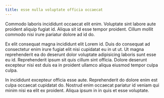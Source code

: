 ```yaml
---
title: esse nulla voluptate officia occaecat
---
```


Commodo laboris incididunt occaecat elit enim. Voluptate sint labore aute proident aliquip fugiat id. Aliqua sit id esse tempor proident. Cillum mollit commodo nisi irure pariatur dolore ad id do.

Ex elit consequat magna incididunt elit Lorem id. Duis do consequat ad consectetur enim irure fugiat elit nisi cupidatat eu in ut ut. Ut magna reprehenderit ea do deserunt dolor voluptate adipisicing laboris sunt esse eu id. Reprehenderit ipsum sit quis cillum sint officia. Dolore deserunt excepteur nisi est duis ea in proident ullamco aliqua eiusmod tempor culpa culpa.

In incididunt excepteur officia esse aute. Reprehenderit do dolore enim est culpa occaecat cupidatat do. Nostrud enim occaecat pariatur id veniam qui minim nisi ea elit ex proident. Aliqua ipsum in in quis et esse voluptate.